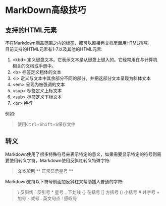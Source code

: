 # MarkDown高级技巧 

## 支持的HTML元素

不在Markdown涵盖范围之内的标签，都可以直接再文档里面用HTML撰写。  
目前支持的HTML元素有1-7以及其他的HTML元素:  
1. <kbd\> 定义键盘文本。它表示文本是从键盘上键入的。它经常用在与计算机相关的文档或手册中。  
2. <b\>  标签定义粗体的文本
3. <i\>  定义与文本中其余部分不同的部分，并把这部分文本呈现为斜体文本
4. <em\>  呈现为被强调的文本
5. <sup\>  标签定义上标文本
6. <sub\>  标签定义下标文本
7. <br\>   换行

例如:
> 使用<kbd>Ctrl</kbd>+<kbd>Shift</kbd>+<kbd>S</kbd>保存文件 

## 转义

Markdown使用了很多特殊符号来表示特定的意义，如果需要显示特定的符号则需要使用转义字符，Markdown使用反斜杠转义特殊字符:  
> **文本加粗** 
> \*\* 正常显示星号 \*\*

Markdown支持以下符号前面加反斜杠来帮助插入普通的字符:
>  \\  反斜线
>   \`  反引号
>  \*  星号
>  \_ 下划线
>  \{\} 花括号
>  \[\] 方括号
> \(\)  小括号
> \#   井字号
> \+   加号
> \-   减号
> \.   英文句点
> \!   感叹号

